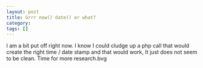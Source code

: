 ```yaml
---
layout: post
title: Grrr now() date() or what?
category: 
tags: []
---
```



I am a bit put off right now. I know I could cludge up a php call
that would create the right time / date stamp and that would work,
It just does not seem to be clean.  Time for more research.bvg
